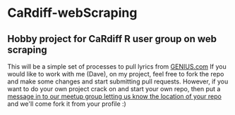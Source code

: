 # CaRdiff-webScraping
## Hobby project for CaRdiff R user group on web scraping

This will be a simple set of processes to pull lyrics from [GENIUS.com](genius.com)
If you would like to work with me (Dave), on my project, feel free to fork the repo and make some changes and start submitting pull requests. However, if you want to do your own project crack on and start your own repo, then put a [message in to our meetup group letting us know the location of your repo](https://www.meetup.com/Cardiff-R-User-Group/messages/boards/thread/50620825) and we'll come fork it from your profile :)
